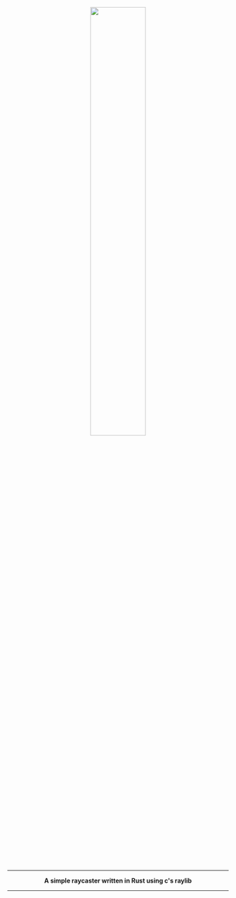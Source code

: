 <p align="center">
  <img width="50%" src="https://files.alan0.com/raycasterImage.png">
</p>

---

<p align="center">
  <b>A simple raycaster written in Rust using c's raylib</b>
</p>

---
